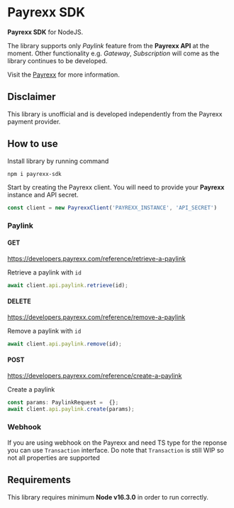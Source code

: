# Payrexx SDK

**Payrexx SDK** for NodeJS.

The library supports only *Paylink* feature from the **Payrexx API** at the moment.
Other functionality e.g. *Gateway*, *Subscription* will come as the library continues to be developed.

Visit the [Payrexx](https://payrexx.com/) for more information.

## Disclaimer

This library is unofficial and is developed independently from the Payrexx payment provider.

## How to use

Install library by running command

```shell
npm i payrexx-sdk
```

Start by creating the Payrexx client. You will need to provide your **Payrexx** instance and API secret.

```ts
const client = new PayrexxClient('PAYREXX_INSTANCE', 'API_SECRET')
```

### Paylink

#### GET

<https://developers.payrexx.com/reference/retrieve-a-paylink>

Retrieve a paylink with `id`

```ts
await client.api.paylink.retrieve(id);
```

#### DELETE

<https://developers.payrexx.com/reference/remove-a-paylink>

Remove a paylink with `id`

```ts
await client.api.paylink.remove(id);
```

#### POST

<https://developers.payrexx.com/reference/create-a-paylink>

Create a paylink

```ts
const params: PaylinkRequest =  {};
await client.api.paylink.create(params);
```

### Webhook

If you are using webhook on the Payrexx and need TS type for the reponse you can use `Transaction` interface.
Do note that `Transaction` is still WIP so not all properties are supported

## Requirements

This library requires minimum **Node v16.3.0** in order to run correctly.

